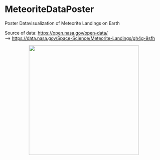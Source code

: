 # MeteoriteDataPoster
Poster Datavisualization of Meteorite Landings on Earth

Source of data:
https://open.nasa.gov/open-data/ <br>
--> https://data.nasa.gov/Space-Science/Meteorite-Landings/gh4g-9sfh

<p align="center">
  <img src="/Users/annedebekker/Documents/ArtEZ_2/Digital_Media/OpenSource/Artboard1.png" width="350"/>
</p>
